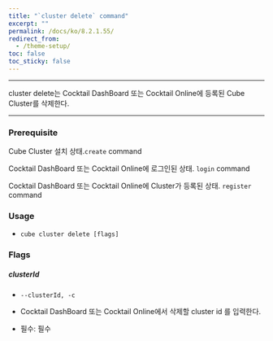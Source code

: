 ```yaml
---
title: "`cluster delete` command"
excerpt: ""
permalink: /docs/ko/8.2.1.55/
redirect_from:
  - /theme-setup/
toc: false
toc_sticky: false
---
```


---
cluster delete는 Cocktail DashBoard 또는 Cocktail Online에 등록된 Cube Cluster를 삭제한다. 

---

### Prerequisite
Cube Cluster 설치 상태.`create` command 

Cocktail DashBoard 또는 Cocktail Online에 로그인된 상태. `login` command 

Cocktail DashBoard 또는 Cocktail Online에 Cluster가 등록된 상태. `register` command 


### Usage

* `cube cluster delete [flags]`

### Flags

##### clusterId

* `--clusterId, -c`

* Cocktail DashBoard 또는 Cocktail Online에서 삭제할 cluster id 를 입력한다.
* 필수: 필수
